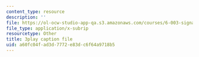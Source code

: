 ```yaml
---
content_type: resource
description: ''
file: https://ol-ocw-studio-app-qa.s3.amazonaws.com/courses/6-003-signals-and-systems-fall-2011/a60fc04fad3d7772e83dc6f64a9718b5_OfMhtibbVXU.srt
file_type: application/x-subrip
resourcetype: Other
title: 3play caption file
uid: a60fc04f-ad3d-7772-e83d-c6f64a9718b5
---
```

